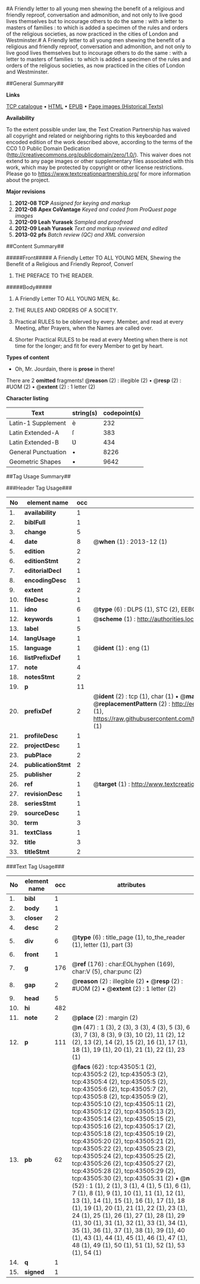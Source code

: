 #A Friendly letter to all young men shewing the benefit of a religious and friendly reproof, conversation and admonition, and not only to live good lives themselves but to incourage others to do the same : with a letter to masters of families : to which is added a specimen of the rules and orders of the religious societies, as now practiced in the cities of London and Westminster.#
A Friendly letter to all young men shewing the benefit of a religious and friendly reproof, conversation and admonition, and not only to live good lives themselves but to incourage others to do the same : with a letter to masters of families : to which is added a specimen of the rules and orders of the religious societies, as now practiced in the cities of London and Westminster.

##General Summary##

**Links**

[TCP catalogue](http://www.ota.ox.ac.uk/tcp/)  • 
[HTML](http://tei.it.ox.ac.uk/tcp/Texts-HTML/free/A40/A40495.html)  • 
[EPUB](http://tei.it.ox.ac.uk/tcp/Texts-EPUB/free/A40/A40495.epub) • 
[Page images (Historical Texts)](https://historicaltexts.jisc.ac.uk/eebo-09527559e)

**Availability**

To the extent possible under law, the Text Creation Partnership has waived all copyright and related or neighboring rights to this keyboarded and encoded edition of the work described above, according to the terms of the CC0 1.0 Public Domain Dedication (http://creativecommons.org/publicdomain/zero/1.0/). This waiver does not extend to any page images or other supplementary files associated with this work, which may be protected by copyright or other license restrictions. Please go to https://www.textcreationpartnership.org/ for more information about the project.

**Major revisions**

1. __2012-08__ __TCP__ *Assigned for keying and markup*
1. __2012-08__ __Apex CoVantage__ *Keyed and coded from ProQuest page images*
1. __2012-09__ __Leah Yurasek__ *Sampled and proofread*
1. __2012-09__ __Leah Yurasek__ *Text and markup reviewed and edited*
1. __2013-02__ __pfs__ *Batch review (QC) and XML conversion*

##Content Summary##

#####Front#####
A Friendly Letter TO ALL YOUNG MEN, Shewing the Benefit of a Religious and Friendly Reproof, Converſ
1. THE PREFACE TO THE READER.

#####Body#####

1. A Friendly Letter TO ALL YOUNG MEN, &c.

1. THE RULES AND ORDERS OF A SOCIETY.

1. Practical RULES to be obſerved by every. Member, and read at every Meeting, after Prayers, when the Names are called over.

1. Shorter Practical RULES to be read at every Meeting when there is not time for the longer; and fit for every Member to get by heart.

**Types of content**

  * Oh, Mr. Jourdain, there is **prose** in there!

There are 2 **omitted** fragments! 
 @__reason__ (2) : illegible (2)  •  @__resp__ (2) : #UOM (2)  •  @__extent__ (2) : 1 letter (2)

**Character listing**


|Text|string(s)|codepoint(s)|
|---|---|---|
|Latin-1 Supplement|è|232|
|Latin Extended-A|ſ|383|
|Latin Extended-B|Ʋ|434|
|General Punctuation|•|8226|
|Geometric Shapes|▪|9642|

##Tag Usage Summary##

###Header Tag Usage###

|No|element name|occ|attributes|
|---|---|---|---|
|1.|__availability__|1||
|2.|__biblFull__|1||
|3.|__change__|5||
|4.|__date__|8| @__when__ (1) : 2013-12 (1)|
|5.|__edition__|2||
|6.|__editionStmt__|2||
|7.|__editorialDecl__|1||
|8.|__encodingDesc__|1||
|9.|__extent__|2||
|10.|__fileDesc__|1||
|11.|__idno__|6| @__type__ (6) : DLPS (1), STC (2), EEBO-CITATION (1), OCLC (1), VID (1)|
|12.|__keywords__|1| @__scheme__ (1) : http://authorities.loc.gov/ (1)|
|13.|__label__|5||
|14.|__langUsage__|1||
|15.|__language__|1| @__ident__ (1) : eng (1)|
|16.|__listPrefixDef__|1||
|17.|__note__|4||
|18.|__notesStmt__|2||
|19.|__p__|11||
|20.|__prefixDef__|2| @__ident__ (2) : tcp (1), char (1)  •  @__matchPattern__ (2) : ([0-9\-]+):([0-9IVX]+) (1), (.+) (1)  •  @__replacementPattern__ (2) : http://eebo.chadwyck.com/downloadtiff?vid=$1&page=$2 (1), https://raw.githubusercontent.com/textcreationpartnership/Texts/master/tcpchars.xml#$1 (1)|
|21.|__profileDesc__|1||
|22.|__projectDesc__|1||
|23.|__pubPlace__|2||
|24.|__publicationStmt__|2||
|25.|__publisher__|2||
|26.|__ref__|1| @__target__ (1) : http://www.textcreationpartnership.org/docs/. (1)|
|27.|__revisionDesc__|1||
|28.|__seriesStmt__|1||
|29.|__sourceDesc__|1||
|30.|__term__|3||
|31.|__textClass__|1||
|32.|__title__|3||
|33.|__titleStmt__|2||


###Text Tag Usage###

|No|element name|occ|attributes|
|---|---|---|---|
|1.|__bibl__|1||
|2.|__body__|1||
|3.|__closer__|2||
|4.|__desc__|2||
|5.|__div__|6| @__type__ (6) : title_page (1), to_the_reader (1), letter (1), part (3)|
|6.|__front__|1||
|7.|__g__|176| @__ref__ (176) : char:EOLhyphen (169), char:V (5), char:punc (2)|
|8.|__gap__|2| @__reason__ (2) : illegible (2)  •  @__resp__ (2) : #UOM (2)  •  @__extent__ (2) : 1 letter (2)|
|9.|__head__|5||
|10.|__hi__|482||
|11.|__note__|2| @__place__ (2) : margin (2)|
|12.|__p__|111| @__n__ (47) : 1 (3), 2 (3), 3 (3), 4 (3), 5 (3), 6 (3), 7 (3), 8 (3), 9 (3), 10 (2), 11 (2), 12 (2), 13 (2), 14 (2), 15 (2), 16 (1), 17 (1), 18 (1), 19 (1), 20 (1), 21 (1), 22 (1), 23 (1)|
|13.|__pb__|62| @__facs__ (62) : tcp:43505:1 (2), tcp:43505:2 (2), tcp:43505:3 (2), tcp:43505:4 (2), tcp:43505:5 (2), tcp:43505:6 (2), tcp:43505:7 (2), tcp:43505:8 (2), tcp:43505:9 (2), tcp:43505:10 (2), tcp:43505:11 (2), tcp:43505:12 (2), tcp:43505:13 (2), tcp:43505:14 (2), tcp:43505:15 (2), tcp:43505:16 (2), tcp:43505:17 (2), tcp:43505:18 (2), tcp:43505:19 (2), tcp:43505:20 (2), tcp:43505:21 (2), tcp:43505:22 (2), tcp:43505:23 (2), tcp:43505:24 (2), tcp:43505:25 (2), tcp:43505:26 (2), tcp:43505:27 (2), tcp:43505:28 (2), tcp:43505:29 (2), tcp:43505:30 (2), tcp:43505:31 (2)  •  @__n__ (52) : 1 (1), 2 (1), 3 (1), 4 (1), 5 (1), 6 (1), 7 (1), 8 (1), 9 (1), 10 (1), 11 (1), 12 (1), 13 (1), 14 (1), 15 (1), 16 (1), 17 (1), 18 (1), 19 (1), 20 (1), 21 (1), 22 (1), 23 (1), 24 (1), 25 (1), 26 (1), 27 (1), 28 (1), 29 (1), 30 (1), 31 (1), 32 (1), 33 (1), 34 (1), 35 (1), 36 (1), 37 (1), 38 (1), 39 (1), 40 (1), 43 (1), 44 (1), 45 (1), 46 (1), 47 (1), 48 (1), 49 (1), 50 (1), 51 (1), 52 (1), 53 (1), 54 (1)|
|14.|__q__|1||
|15.|__signed__|1||
